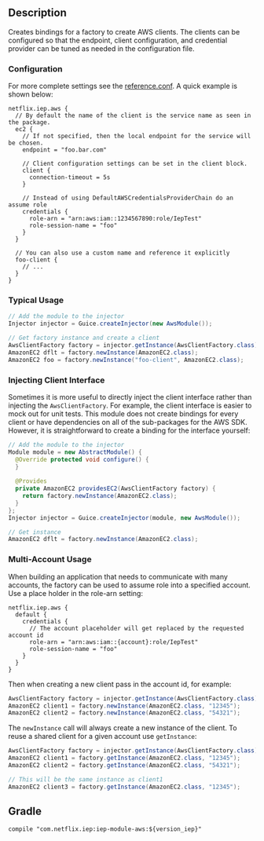 
## Description

Creates bindings for a factory to create AWS clients. The clients can be configured
so that the endpoint, client configuration, and credential provider can be tuned as
needed in the configuration file.

### Configuration

For more complete settings see the [reference.conf](https://github.com/Netflix/iep/blob/master/iep-module-aws/src/main/resources/reference.conf).
A quick example is shown below:

```hocon
netflix.iep.aws {
  // By default the name of the client is the service name as seen in the package.
  ec2 {
    // If not specified, then the local endpoint for the service will be chosen.
    endpoint = "foo.bar.com"
    
    // Client configuration settings can be set in the client block.
    client {
      connection-timeout = 5s
    }
    
    // Instead of using DefaultAWSCredentialsProviderChain do an assume role
    credentials {
      role-arn = "arn:aws:iam::1234567890:role/IepTest"
      role-session-name = "foo"
    }
  }
  
  // You can also use a custom name and reference it explicitly
  foo-client {
    // ...
  }
}
```

### Typical Usage

```java
// Add the module to the injector
Injector injector = Guice.createInjector(new AwsModule());

// Get factory instance and create a client
AwsClientFactory factory = injector.getInstance(AwsClientFactory.class);
AmazonEC2 dflt = factory.newInstance(AmazonEC2.class);
AmazonEC2 foo = factory.newInstance("foo-client", AmazonEC2.class);
```

### Injecting Client Interface

Sometimes it is more useful to directly inject the client interface rather than injecting the
`AwsClientFactory`. For example, the client interface is easier to mock out for unit tests.
This module does not create bindings for every client or have dependencies on all of the
sub-packages for the AWS SDK. However, it is straightforward to create a binding for the
interface yourself:

```java
// Add the module to the injector
Module module = new AbstractModule() {
  @Override protected void configure() {
  }
      
  @Provides
  private AmazonEC2 providesEC2(AwsClientFactory factory) {
    return factory.newInstance(AmazonEC2.class);
  }
};
Injector injector = Guice.createInjector(module, new AwsModule());

// Get instance
AmazonEC2 dflt = factory.newInstance(AmazonEC2.class);
```

### Multi-Account Usage

When building an application that needs to communicate with many accounts, the factory can be
used to assume role into a specified account. Use a place holder in the role-arn setting:

```hocon
netflix.iep.aws {
  default {
    credentials {
      // The account placeholder will get replaced by the requested account id
      role-arn = "arn:aws:iam::{account}:role/IepTest"
      role-session-name = "foo"
    }
  }
}
```

Then when creating a new client pass in the account id, for example:

```java
AwsClientFactory factory = injector.getInstance(AwsClientFactory.class);
AmazonEC2 client1 = factory.newInstance(AmazonEC2.class, "12345");
AmazonEC2 client2 = factory.newInstance(AmazonEC2.class, "54321");
```

The `newInstance` call will always create a new instance of the client. To reuse a shared client
for a given account use `getInstance`:

```java
AwsClientFactory factory = injector.getInstance(AwsClientFactory.class);
AmazonEC2 client1 = factory.getInstance(AmazonEC2.class, "12345");
AmazonEC2 client2 = factory.getInstance(AmazonEC2.class, "54321");

// This will be the same instance as client1
AmazonEC2 client3 = factory.getInstance(AmazonEC2.class, "12345");
```

## Gradle

```
compile "com.netflix.iep:iep-module-aws:${version_iep}"
```
